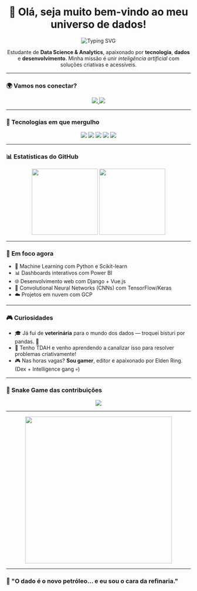 <h1 align="center">👋 Olá, seja muito bem-vindo ao meu universo de dados!</h1>

<p align="center">
  <img src="https://readme-typing-svg.herokuapp.com?color=7F00FF&center=true&vCenter=true&multiline=true&lines=🚀+Data+Science+%7C+Dev+em+evolução+%7C+Amante+de+IA;🧠+Machine+Learning+%7C+Dashboards+%7C+Dev+FullStack;🌐+Transformando+dados+em+decisões+inteligentes" alt="Typing SVG">
</p>

<p align="center">
  Estudante de <strong>Data Science & Analytics</strong>, apaixonado por <strong>tecnologia</strong>, <strong>dados</strong> e <strong>desenvolvimento</strong>. Minha missão é unir <em>inteligência artificial</em> com soluções criativas e acessíveis.
</p>

---

### 🌍 Vamos nos conectar?

<p align="center">
  <a href="https://www.linkedin.com/in/duarte-vinicius/" target="_blank">
    <img src="https://img.shields.io/badge/LinkedIn-0A66C2?style=for-the-badge&logo=linkedin&logoColor=white" />
  </a>
  <a href="mailto:viniciusduarte18@gmail.com">
    <img src="https://img.shields.io/badge/Gmail-EA4335?style=for-the-badge&logo=gmail&logoColor=white" />
  </a>
</p>

---

### 🧠 Tecnologias em que mergulho

<p align="center">
  <img src="https://img.shields.io/badge/Python-3776AB?style=for-the-badge&logo=python&logoColor=white" />
  <img src="https://img.shields.io/badge/JavaScript-F7DF1E?style=for-the-badge&logo=javascript&logoColor=black" />
  <img src="https://img.shields.io/badge/MySQL-005C84?style=for-the-badge&logo=mysql&logoColor=white" />
  <img src="https://img.shields.io/badge/Power%20BI-F2C811?style=for-the-badge&logo=powerbi&logoColor=black" />
  <img src="https://img.shields.io/badge/Django-092E20?style=for-the-badge&logo=django&logoColor=white" />
</p>

---

### 📊 Estatísticas do GitHub

<div align="center">
  <img height="180em" src="https://github-readme-stats.vercel.app/api?username=DuarteVn&show_icons=true&theme=radical&count_private=true" />
  <img height="180em" src="https://github-readme-stats.vercel.app/api/top-langs/?username=DuarteVn&layout=compact&theme=radical" />
</div>

---

### 🎯 Em foco agora

- 🧠 Machine Learning com Python e Scikit-learn
- 📊 Dashboards interativos com Power BI
- 🌐 Desenvolvimento web com Django + Vue.js
- 🧠 Convolutional Neural Networks (CNNs) com TensorFlow/Keras
- ☁️ Projetos em nuvem com GCP

---

### 🎮 Curiosidades

- 🎓 Já fui de **veterinária** para o mundo dos dados — troquei bisturi por pandas. 🐼
- 🧠 Tenho TDAH e venho aprendendo a canalizar isso para resolver problemas criativamente!
- 🎮 Nas horas vagas? **Sou gamer**, editor e apaixonado por Elden Ring. (Dex + Intelligence gang 💀)

---

### 🐍 Snake Game das contribuições

<p align="center">
  <img src="https://github.com/DuarteVn/DuarteVn/blob/output/github-contribution-grid-snake.svg" />
</p>

---

<p align="center">
  <img src="https://media.giphy.com/media/qgQUggAC3Pfv687qPC/giphy.gif" width="400px"/>
</p>

---

### 🧩 "O dado é o novo petróleo... e eu sou o cara da refinaria."


